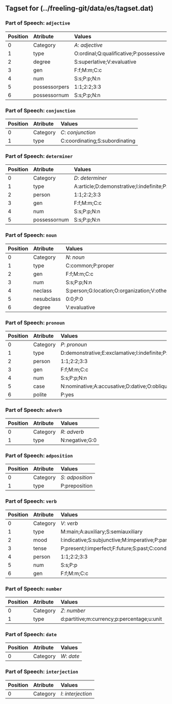 ## Tagset for (../freeling-git/data/es/tagset.dat)

### Part of Speech: `adjective`
| Position | Atribute | Values |
|:----     |:----     |:----   |
| 0        | Category | *A*: _adjective_ |
| 1 | type | O:ordinal;Q:qualificative;P:possessive |
| 2 | degree | S:superlative;V:evaluative |
| 3 | gen | F:f;M:m;C:c |
| 4 | num | S:s;P:p;N:n |
| 5 | possessorpers | 1:1;2:2;3:3 |
| 6 | possessornum | S:s;P:p;N:n |
### Part of Speech: `conjunction`
| Position | Atribute | Values |
|:----     |:----     |:----   |
| 0        | Category | *C*: _conjunction_ |
| 1 | type | C:coordinating;S:subordinating |
### Part of Speech: `determiner`
| Position | Atribute | Values |
|:----     |:----     |:----   |
| 0        | Category | *D*: _determiner_ |
| 1 | type | A:article;D:demonstrative;I:indefinite;P:possessive;T:interrogative;E:exclamative |
| 2 | person | 1:1;2:2;3:3 |
| 3 | gen | F:f;M:m;C:c |
| 4 | num | S:s;P:p;N:n |
| 5 | possessornum | S:s;P:p;N:n |
### Part of Speech: `noun`
| Position | Atribute | Values |
|:----     |:----     |:----   |
| 0        | Category | *N*: _noun_ |
| 1 | type | C:common;P:proper |
| 2 | gen | F:f;M:m;C:c |
| 3 | num | S:s;P:p;N:n |
| 4 | neclass | S:person;G:location;O:organization;V:other |
| 5 | nesubclass | 0:0;P:0 |
| 6 | degree | V:evaluative |
### Part of Speech: `pronoun`
| Position | Atribute | Values |
|:----     |:----     |:----   |
| 0        | Category | *P*: _pronoun_ |
| 1 | type | D:demonstrative;E:exclamative;I:indefinite;P:personal;R:relative;T:interrogative |
| 2 | person | 1:1;2:2;3:3 |
| 3 | gen | F:f;M:m;C:c |
| 4 | num | S:s;P:p;N:n |
| 5 | case | N:nominative;A:accusative;D:dative;O:oblique |
| 6 | polite | P:yes |
### Part of Speech: `adverb`
| Position | Atribute | Values |
|:----     |:----     |:----   |
| 0        | Category | *R*: _adverb_ |
| 1 | type | N:negative;G:0 |
### Part of Speech: `adposition`
| Position | Atribute | Values |
|:----     |:----     |:----   |
| 0        | Category | *S*: _adposition_ |
| 1 | type | P:preposition |
### Part of Speech: `verb`
| Position | Atribute | Values |
|:----     |:----     |:----   |
| 0        | Category | *V*: _verb_ |
| 1 | type | M:main;A:auxiliary;S:semiauxiliary |
| 2 | mood | I:indicative;S:subjunctive;M:imperative;P:participle;G:gerund;N:infinitive |
| 3 | tense | P:present;I:imperfect;F:future;S:past;C:conditional |
| 4 | person | 1:1;2:2;3:3 |
| 5 | num | S:s;P:p |
| 6 | gen | F:f;M:m;C:c |
### Part of Speech: `number`
| Position | Atribute | Values |
|:----     |:----     |:----   |
| 0        | Category | *Z*: _number_ |
| 1 | type | d:partitive;m:currency;p:percentage;u:unit |
### Part of Speech: `date`
| Position | Atribute | Values |
|:----     |:----     |:----   |
| 0        | Category | *W*: _date_ |
### Part of Speech: `interjection`
| Position | Atribute | Values |
|:----     |:----     |:----   |
| 0        | Category | *I*: _interjection_ |
